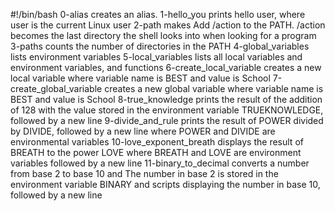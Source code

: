 #!/bin/bash
0-alias creates an alias.
1-hello_you prints hello user, where user is the current Linux user
2-path makes Add /action to the PATH. /action becomes the last directory the shell looks into when looking for a program
3-paths counts the number of directories in the PATH
4-global_variables lists environment variables
5-local_variables lists all local variables and environment variables, and functions
6-create_local_variable creates a new local variable where variable name is BEST and value is School
7-create_global_variable creates a new global variable where variable name is BEST and value is School
8-true_knowledge prints the result of the addition of 128 with the value stored in the environment variable TRUEKNOWLEDGE, followed by a new line
9-divide_and_rule prints the result of POWER divided by DIVIDE, followed by a new line where POWER and DIVIDE are environmental variables
10-love_exponent_breath displays the result of BREATH to the power LOVE where BREATH and LOVE are environment variables followed by a new line
11-binary_to_decimal converts a number from base 2 to base 10 and The number in base 2 is stored in the environment variable BINARY and scripts displaying the number in base 10, followed by a new line
